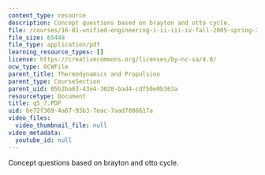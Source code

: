 ```yaml
---
content_type: resource
description: Concept questions based on brayton and otto cycle.
file: /courses/16-01-unified-engineering-i-ii-iii-iv-fall-2005-spring-2006/be72f3694a6793b37eac7aad7806617a_q5_7.PDF
file_size: 65448
file_type: application/pdf
learning_resource_types: []
license: https://creativecommons.org/licenses/by-nc-sa/4.0/
ocw_type: OCWFile
parent_title: Thermodynamics and Propulsion
parent_type: CourseSection
parent_uid: 05b2ba63-43e4-3028-bad4-cdf50e0b363a
resourcetype: Document
title: q5_7.PDF
uid: be72f369-4a67-93b3-7eac-7aad7806617a
video_files:
  video_thumbnail_file: null
video_metadata:
  youtube_id: null
---
```

Concept questions based on brayton and otto cycle.